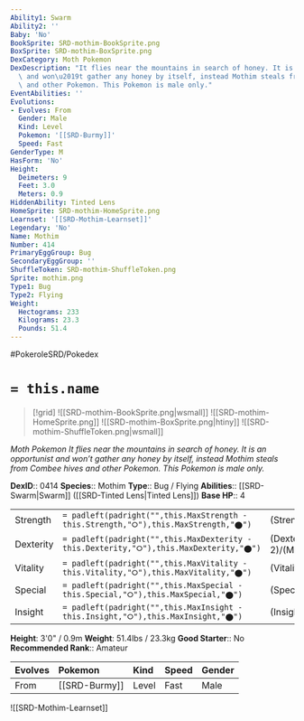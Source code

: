 ```yaml
---
Ability1: Swarm
Ability2: ''
Baby: 'No'
BookSprite: SRD-mothim-BookSprite.png
BoxSprite: SRD-mothim-BoxSprite.png
DexCategory: Moth Pokemon
DexDescription: "It flies near the mountains in search of honey. It is an opportunist\
  \ and won\u2019t gather any honey by itself, instead Mothim steals from Combee hives\
  \ and other Pokemon. This Pokemon is male only."
EventAbilities: ''
Evolutions:
- Evolves: From
  Gender: Male
  Kind: Level
  Pokemon: '[[SRD-Burmy]]'
  Speed: Fast
GenderType: M
HasForm: 'No'
Height:
  Deimeters: 9
  Feet: 3.0
  Meters: 0.9
HiddenAbility: Tinted Lens
HomeSprite: SRD-mothim-HomeSprite.png
Learnset: '[[SRD-Mothim-Learnset]]'
Legendary: 'No'
Name: Mothim
Number: 414
PrimaryEggGroup: Bug
SecondaryEggGroup: ''
ShuffleToken: SRD-mothim-ShuffleToken.png
Sprite: mothim.png
Type1: Bug
Type2: Flying
Weight:
  Hectograms: 233
  Kilograms: 23.3
  Pounds: 51.4
---
```


#PokeroleSRD/Pokedex

# `= this.name`

> [!grid]
> ![[SRD-mothim-BookSprite.png|wsmall]]
> ![[SRD-mothim-HomeSprite.png]]
> ![[SRD-mothim-BoxSprite.png|htiny]]
> ![[SRD-mothim-ShuffleToken.png|wsmall]]


*Moth Pokemon*
*It flies near the mountains in search of honey. It is an opportunist and won’t gather any honey by itself, instead Mothim steals from Combee hives and other Pokemon. This Pokemon is male only.*

**DexID**:: 0414
**Species**:: Mothim
**Type**:: Bug / Flying
**Abilities**:: [[SRD-Swarm|Swarm]] ([[SRD-Tinted Lens|Tinted Lens]])
**Base HP**:: 4

|           |                                                                                        |                                          |
| --------- | -------------------------------------------------------------------------------------- | ---------------------------------------- |
| Strength  | `= padleft(padright("",this.MaxStrength - this.Strength,"⭘"),this.MaxStrength,"⬤")`    | (Strength::3)/(MaxStrength::6)   |
| Dexterity | `= padleft(padright("",this.MaxDexterity - this.Dexterity,"⭘"),this.MaxDexterity,"⬤")` | (Dexterity:: 2)/(MaxDexterity::4) |
| Vitality  | `= padleft(padright("",this.MaxVitality - this.Vitality,"⭘"),this.MaxVitality,"⬤")`    | (Vitality::2)/(MaxVitality::4)   |
| Special   | `= padleft(padright("",this.MaxSpecial - this.Special,"⭘"),this.MaxSpecial,"⬤")`       | (Special::3)/(MaxSpecial::6)     |
| Insight   | `= padleft(padright("",this.MaxInsight - this.Insight,"⭘"),this.MaxInsight,"⬤")`       | (Insight::2)/(MaxInsight::4)     |

**Height**: 3'0" / 0.9m
**Weight**: 51.4lbs / 23.3kg
**Good Starter**:: No
**Recommended Rank**:: Amateur

| Evolves   | Pokemon       | Kind   | Speed   | Gender   |
|:----------|:--------------|:-------|:--------|:---------|
| From      | [[SRD-Burmy]] | Level  | Fast    | Male     |

![[SRD-Mothim-Learnset]]